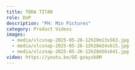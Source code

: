 ```yaml
---
title: TORA TITAN
role: DoP
description: "PH: Min Pictures"
category: Product Videos
images:
  - media/vlcsnap-2025-05-26-12h28m13s563.jpg
  - media/vlcsnap-2025-05-26-12h28m24s615.jpg
  - media/vlcsnap-2025-05-26-12h28m56s641.jpg
video: https://youtu.be/OE-gzaysb8M
---
```


